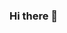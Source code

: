 ### Hi there 👋

<!--![darya](https://user-images.githubusercontent.com/108394058/190145913-df9a249b-223f-4885-a9dc-2152873aaa19.jpg)

**TheSalimi/TheSalimi** is a ✨ _special_ ✨ repository because its `README.md` (this file) appears on your GitHub profile.

Here are some ideas to get you started:

- 🔭 I’m currently working on ...
- 🌱 I’m currently learning ...
- 👯 I’m looking to collaborate on ...
- 🤔 I’m looking for help with ...
- 💬 Ask me about ...
- 📫 How to reach me: ...
- 😄 Pronouns: ...
- ⚡ Fun fact: ...
-->
